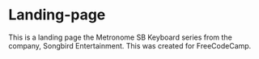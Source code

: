 # Landing-page
This is a landing page the Metronome SB Keyboard series from the company, Songbird Entertainment. This was created for FreeCodeCamp.
